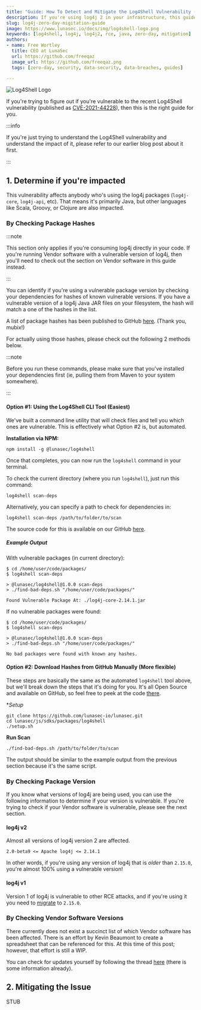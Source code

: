 ```yaml
---
title: "Guide: How To Detect and Mitigate the Log4Shell Vulnerability (CVE-2021-44228)" 
description: If you're using log4j 2 in your infrastructure, this guide will help you understand how to migitate the issue quickly.
slug: log4j-zero-day-migitation-guide
image: https://www.lunasec.io/docs/img/log4shell-logo.png
keywords: [log4shell, log4j, log4j2, rce, java, zero-day, mitigation]
authors:
- name: Free Wortley
  title: CEO at LunaSec
  url: https://github.com/freeqaz
  image_url: https://github.com/freeqaz.png
  tags: [zero-day, security, data-security, data-breaches, guides]

---
```

<!--
  ~ Copyright by LunaSec (owned by Refinery Labs, Inc)
  ~
  ~ Licensed under the Creative Commons Attribution-ShareAlike 4.0 International
  ~ (the "License"); you may not use this file except in compliance with the
  ~ License. You may obtain a copy of the License at
  ~
  ~ https://creativecommons.org/licenses/by-sa/4.0/legalcode
  ~
  ~ See the License for the specific language governing permissions and
  ~ limitations under the License.
  ~
-->

![Log4Shell Logo](https://www.lunasec.io/docs/img/log4shell-logo.png)

If you're trying to figure out if you're vulnerable to the recent Log4Shell vulnerability 
(published as [CVE-2021-44228](https://cve.mitre.org/cgi-bin/cvename.cgi?name=2021-44228)), then this is the right guide
for you.

:::info 

If you're just trying to understand the Log4Shell vulnerability and understand the impact of it, please refer to our 
earlier blog post about it first.

:::

<!--truncate-->

## 1. Determine if you're impacted

This vulnerability affects anybody who's using the log4j packages (`log4j-core`, `log4j-api`, etc). That means it's
primarily Java, but other languages like Scala, Groovy, or Clojure are also impacted.

### By Checking Package Hashes

:::note

This section only applies if you're consuming log4j directly in your code. If you're running Vendor software with a 
vulnerable version of log4j, then you'll need to check out the section on Vendor software in this guide instead.

:::

You can identify if you're using a vulnerable package version by checking your dependencies for hashes of known 
vulnerable versions. If you have a vulnerable version of a log4j Java JAR files on your filesystem, the hash will match a one of the
hashes in the list.

A list of package hashes has been published to GitHub [here](https://github.com/mubix/CVE-2021-44228-Log4Shell-Hashes).
(Thank you, mubix!)

For actually using those hashes, please check out the following 2 methods below. 

:::note

Before you run these commands, please make sure that
you've installed your dependencies first (ie, pulling them from Maven to your system somewhere).

:::

#### Option #1: Using the Log4Shell CLI Tool (Easiest)

We've built a command line utility that will check files and tell you which ones are vulnerable. This is effectively 
what Option #2 is, but automated.

**Installation via NPM:**
```shell
npm install -g @lunasec/log4shell
```

Once that completes, you can now run the `log4shell` command in your terminal.

To check the current directory (where you run `log4shell`), just run this command:
```shell
log4shell scan-deps
```

Alternatively, you can specify a path to check for dependencies in:
```shell
log4shell scan-deps /path/to/folder/to/scan
```

The source code for this is available on our GitHub 
[here](https://github.com/lunasec-io/lunasec/js/sdks/packages/log4shell/).

##### Example Output

With vulnerable packages (in current directory):
```
$ cd /home/user/code/packages/
$ log4shell scan-deps                                                    

> @lunasec/log4shell@1.0.0 scan-deps
> ./find-bad-deps.sh "/home/user/code/packages/"

Found Vulnerable Package At: ./log4j-core-2.14.1.jar
```

If no vulnerable packages were found:
```
$ cd /home/user/code/packages/
$ log4shell scan-deps                                                    

> @lunasec/log4shell@1.0.0 scan-deps
> ./find-bad-deps.sh "/home/user/code/packages/"

No bad packages were found with known any hashes.
```

#### Option #2: Download Hashes from GitHub Manually (More flexible)

These steps are basically the same as the automated `log4shell` tool above, but we'll break down the steps that it's 
doing for you. It's all Open Source and available on GitHub, so feel free to peek at the code 
[there](https://github.com/lunasec-io/lunasec/js/sdks/packages/log4shell/).

**Setup*
```shell
git clone https://github.com/lunasec-io/lunasec.git
cd lunasec/js/sdks/packages/log4shell
./setup.sh
```

**Run Scan**
```shell
./find-bad-deps.sh /path/to/folder/to/scan
```

The output should be similar to the example output from the previous section because it's the same script.

### By Checking Package Version

If you know what versions of log4j are being used, you can use the following information to determine if your version
is vulnerable. If you're trying to check if your Vendor software is vulnerable, please see the next section.

#### log4j v2

Almost all versions of log4j version 2 are affected.

`2.0-beta9 <= Apache log4j <= 2.14.1`

In other words, if you're using any version of log4j that is _older_ than `2.15.0`, you're almost 100% using a vulnerable 
version!

#### log4j v1

Version 1 of log4j is vulnerable to other RCE attacks, and if you're using it you need to
[migrate](https://logging.apache.org/log4j/2.x/manual/migration.html) to `2.15.0`.

### By Checking Vendor Software Versions

There currently does not exist a succinct list of which Vendor software has been affected. There is an effort by 
Kevin Beaumont to create a spreadsheet that can be referenced for this. At this time of this post; however, that effort 
is still a WIP.

You can check for updates yourself by following the thread 
[here](https://twitter.com/GossiTheDog/status/1470181063980896262) (there is some information already).

## 2. Mitigating the Issue

STUB